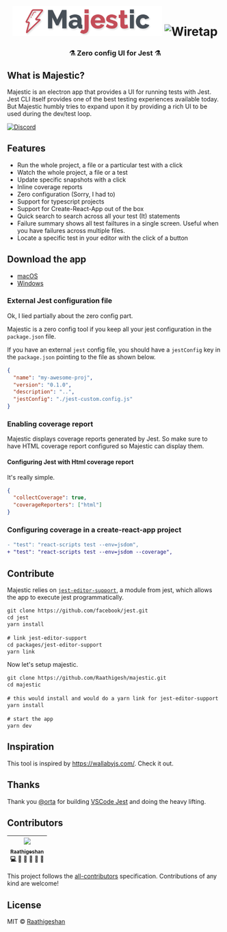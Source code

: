 <h1 align="center">
  <img src="./docs/logo.png" alt="logo" width="350px" height="70px" />
  <img src="./docs/majestic.gif" alt="Wiretap" style="margin-top: 15px" />
  <h3 align="center">⚗ Zero config UI for Jest ⚗</h3>
</h1>

## What is Majestic?

Majestic is an electron app that provides a UI for running tests with Jest. Jest CLI itself provides one of the best testing experiences available today. But Majestic humbly tries to expand upon it by providing a rich UI to be used during the dev/test loop. 

[![Discord](https://img.shields.io/discord/398357112549277696.svg)]()

## Features

* Run the whole project, a file or a particular test with a click
* Watch the whole project, a file or a test
* Update specific snapshots with a click
* Inline coverage reports
* Zero configuration (Sorry, I had to)
* Support for typescript projects
* Support for Create-React-App out of the box
* Quick search to search across all your test (It) statements
* Failure summary shows all test failtures in a single screen. Useful when you have failures across multiple files.
* Locate a specific test in your editor with the click of a button

## Download the app

* [macOS](https://github.com/Raathigesh/majestic/releases/download/v0.1.0/Majestic-0.1.0.dmg)
* [Windows](https://github.com/Raathigesh/majestic/releases/download/v0.1.0/majestic-setup-0.1.0.exe)

### External Jest configuration file

Ok, I lied partially about the zero config part.

Majestic is a zero config tool if you keep all your jest configuration in the `package.json` file.

If you have an external `jest` config file, you should have a `jestConfig` key in the `package.json` pointing to the file as shown below.

```json
{
  "name": "my-awesome-proj",
  "version": "0.1.0",
  "description": "..",
  "jestConfig": "./jest-custom.config.js"
}
```

### Enabling coverage report

Majestic displays coverage reports generated by Jest. So make sure to have HTML coverage report configured so Majestic can display them.

#### Configuring Jest with Html coverage report

It's really simple.

```json
{
  "collectCoverage": true,
  "coverageReporters": ["html"]
}
```

### Configuring coverage in a create-react-app project

```diff
- "test": "react-scripts test --env=jsdom",
+ "test": "react-scripts test --env=jsdom --coverage",
```

## Contribute

Majestic relies on [`jest-editor-support`](https://github.com/facebook/jest/tree/master/packages/jest-editor-support), a module from jest, which allows the app to execute jest programmatically.

```
git clone https://github.com/facebook/jest.git
cd jest
yarn install

# link jest-editor-support
cd packages/jest-editor-support
yarn link
```

Now let's setup majestic.

```
git clone https://github.com/Raathigesh/majestic.git
cd majestic

# this would install and would do a yarn link for jest-editor-support
yarn install

# start the app
yarn dev
```

## Inspiration

This tool is inspired by https://wallabyjs.com/. Check it out.

## Thanks

Thank you [@orta](https://github.com/orta) for building [VSCode Jest](https://github.com/jest-community/vscode-jest) and doing the heavy lifting.

## Contributors

<!-- ALL-CONTRIBUTORS-LIST:START - Do not remove or modify this section -->

| [<img src="https://avatars2.githubusercontent.com/u/3108160?s=460&v=4" width="100px;"/><br /><sub>Raathigeshan</sub>](https://twitter.com/Raathigesh)<br />💻 📖 💬 👀 🤔 🎨 |
| :--------------------------------------------------------------------------------------------------------------------------------------------------------------------------: |


<!-- ALL-CONTRIBUTORS-LIST:END -->

This project follows the [all-contributors](https://github.com/kentcdodds/all-contributors) specification.
Contributions of any kind are welcome!

## License

MIT © [Raathigeshan](https://twitter.com/Raathigesh)
